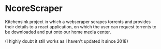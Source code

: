 # NcoreScraper

Kitchensink project in which a webscraper scrapes torrents and provides their details to a react application, on which the user can request torrents to be downloaded and put onto our home media center.


(I highly doubt it still works as I haven't updated it since 2018)
